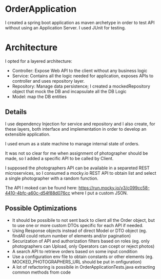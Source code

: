 # OrderApplication
I created a spring boot application as maven archetype in order to test API without using an Application Server. I used JUnit for testing.

# Architecture
I opted for a layered architecture:
* Controller: Expose Web API to the client without any business logic
* Service: Contains all the logic needed for application, exposes APIs to controller and uses repository layer. 
* Repository: Manage data persistence; I created a mockedRepository object that mock the DB and incapsulate all the DB Logic
* Model: map the DB entities 

## Details	
I use dependency Injection for service and repository and I also create, for these layers, both interface and implementation in order to develop an extensible application.

I used enum as a state machine to manage internal state of orders.

It was not so clear for me when assignment of photographer should be made, so I added a specific API to be called by Client.

I supposed the photographers API can be available in a separeted REST microservices, so I consumed a mocky.io REST API to obtain list and select a single photographer with a random function.

The API I moked can be found here: https://run.mocky.io/v3/c099cc58-4410-4bfc-a60c-d54f88d076cc where I put a custom JSON.

## Possible Optimizations
* It should be possibile to not sent back to client all the Order object, but to use one or more custom DTOs specific for each API if needed.
* Using Response objects instead of direct Model or DTO object (eg. findAll could return number of elements and/or pagination)
* Securization of API and authorization filters based on roles (eg. only photographers can Upload, only Operators can ccept or reject photos)
* A search API to retrieve orders based on some input condition
* Use a configuration env file to obtain constants or other elements (eg. MOCKED_PHOTOGRAPHERS_URL should be put in onfiguration)
* A lot of refactoring is possibile in OrderApplicationTests.java extracting common methods from code

